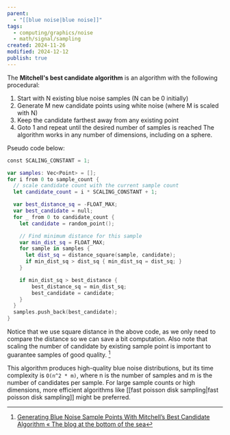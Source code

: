 ```yaml
---
parent:
  - "[[blue noise|blue noise]]"
tags:
  - computing/graphics/noise
  - math/signal/sampling
created: 2024-11-26
modified: 2024-12-12
publish: true
---
```

The **Mitchell's best candidate algorithm** is an algorithm with the following procedural:
1. Start with N existing blue noise samples (N can be 0 initially)
2. Generate M new candidate points using white noise (where M is scaled with N)
3. Keep the candidate farthest away from any existing point
4. Goto 1 and repeat until the desired number of samples is reached
The algorithm works in any number of dimensions, including on a sphere.

Pseudo code below:
```swift
const SCALING_CONSTANT = 1;

var samples: Vec<Point> = [];
for i from 0 to sample_count {
  // scale candidate count with the current sample count
  let candidate_count = i * SCALING_CONSTANT + 1;

  var best_distance_sq = -FLOAT_MAX;
  var best_candidate = null;
  for _ from 0 to candidate_count {
    let candidate = random_point();

    // Find minimum distance for this sample
    var min_dist_sq = FLOAT_MAX;
    for sample in samples {
      let dist_sq = distance_square(sample, candidate);
      if min_dist_sq > dist_sq { min_dist_sq = dist_sq; }
    }

    if min_dist_sq > best_distance {
        best_distance_sq = min_dist_sq;
        best_candidate = candidate;
    }
  }
  samples.push_back(best_candidate);
}
```

Notice that we use square distance in the above code, as we only need to compare the distance so we can save a bit computation. Also note that scaling the number of candidate by existing sample point is important to guarantee samples of good quality. [^1]

This algorithm produces high-quality blue noise distributions, but its time complexity is `O(n^2 * m)`, where n is the number of samples and m is the number of candidates per sample. For large sample counts or high dimensions, more efficient algorithms like [[fast poisson disk sampling|fast poisson disk sampling]] might be preferred.

[^1]: [Generating Blue Noise Sample Points With Mitchell’s Best Candidate Algorithm « The blog at the bottom of the sea](https://blog.demofox.org/2017/10/20/generating-blue-noise-sample-points-with-mitchells-best-candidate-algorithm/)